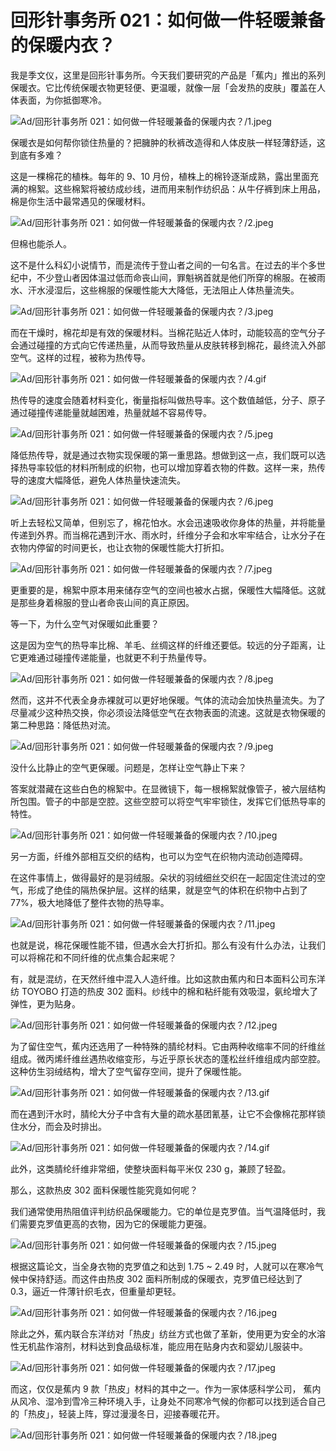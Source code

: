 # 回形针事务所 021：如何做一件轻暖兼备的保暖内衣？

我是季文仪，这里是回形针事务所。今天我们要研究的产品是「蕉内」推出的系列保暖衣。它比传统保暖衣物更轻便、更温暖，就像一层「会发热的皮肤」覆盖在人体表面，为你抵御寒冷。

![Ad/回形针事务所 021：如何做一件轻暖兼备的保暖内衣？/1.jpeg](https://cdn.jsdelivr.net/gh/just-prog/static/image/Ad/回形针事务所%20021：如何做一件轻暖兼备的保暖内衣？/1.jpeg)

保暖衣是如何帮你锁住热量的？把臃肿的秋裤改造得和人体皮肤一样轻薄舒适，这到底有多难？

这是一棵棉花的植株。每年的 9、10 月份，植株上的棉铃逐渐成熟，露出里面充满的棉絮。这些棉絮将被纺成纱线，进而用来制作纺织品：从牛仔裤到床上用品，棉是你生活中最常遇见的保暖材料。

![Ad/回形针事务所 021：如何做一件轻暖兼备的保暖内衣？/2.jpeg](https://cdn.jsdelivr.net/gh/just-prog/static/image/Ad/回形针事务所%20021：如何做一件轻暖兼备的保暖内衣？/2.jpeg)

但棉也能杀人。

这不是什么科幻小说情节，而是流传于登山者之间的一句名言。在过去的半个多世纪中，不少登山者因体温过低而命丧山间，罪魁祸首就是他们所穿的棉服。在被雨水、汗水浸湿后，这些棉服的保暖性能大大降低，无法阻止人体热量流失。

![Ad/回形针事务所 021：如何做一件轻暖兼备的保暖内衣？/3.jpeg](https://cdn.jsdelivr.net/gh/just-prog/static/image/Ad/回形针事务所%20021：如何做一件轻暖兼备的保暖内衣？/3.jpeg)

而在干燥时，棉花却是有效的保暖材料。当棉花贴近人体时，动能较高的空气分子会通过碰撞的方式向它传递热量，从而导致热量从皮肤转移到棉花，最终流入外部空气。这样的过程，被称为热传导。

![Ad/回形针事务所 021：如何做一件轻暖兼备的保暖内衣？/4.gif](https://cdn.jsdelivr.net/gh/just-prog/static/image/Ad/回形针事务所%20021：如何做一件轻暖兼备的保暖内衣？/4.gif)

热传导的速度会随着材料变化，衡量指标叫做热导率。这个数值越低，分子、原子通过碰撞传递能量就越困难，热量就越不容易传导。

![Ad/回形针事务所 021：如何做一件轻暖兼备的保暖内衣？/5.jpeg](https://cdn.jsdelivr.net/gh/just-prog/static/image/Ad/回形针事务所%20021：如何做一件轻暖兼备的保暖内衣？/5.jpeg)

降低热传导，就是通过衣物实现保暖的第一重思路。想做到这一点，我们既可以选择热导率较低的材料所制成的织物，也可以增加穿着衣物的件数。这样一来，热传导的速度大幅降低，避免人体热量快速流失。

![Ad/回形针事务所 021：如何做一件轻暖兼备的保暖内衣？/6.jpeg](https://cdn.jsdelivr.net/gh/just-prog/static/image/Ad/回形针事务所%20021：如何做一件轻暖兼备的保暖内衣？/6.jpeg)

听上去轻松又简单，但别忘了，棉花怕水。水会迅速吸收你身体的热量，并将能量传递到外界。而当棉花遇到汗水、雨水时，纤维分子会和水牢牢结合，让水分子在衣物内停留的时间更长，也让衣物的保暖性能大打折扣。

![Ad/回形针事务所 021：如何做一件轻暖兼备的保暖内衣？/7.jpeg](https://cdn.jsdelivr.net/gh/just-prog/static/image/Ad/回形针事务所%20021：如何做一件轻暖兼备的保暖内衣？/7.jpeg)

更重要的是，棉絮中原本用来储存空气的空间也被水占据，保暖性大幅降低。这就是那些身着棉服的登山者命丧山间的真正原因。

等一下，为什么空气对保暖如此重要？

这是因为空气的热导率比棉、羊毛、丝绸这样的纤维还要低。较远的分子距离，让它更难通过碰撞传递能量，也就更不利于热量传导。

![Ad/回形针事务所 021：如何做一件轻暖兼备的保暖内衣？/8.jpeg](https://cdn.jsdelivr.net/gh/just-prog/static/image/Ad/回形针事务所%20021：如何做一件轻暖兼备的保暖内衣？/8.jpeg)

然而，这并不代表全身赤裸就可以更好地保暖。气体的流动会加快热量流失。为了尽量减少这种热交换，你必须设法降低空气在衣物表面的流速。这就是衣物保暖的第二种思路：降低热对流。

![Ad/回形针事务所 021：如何做一件轻暖兼备的保暖内衣？/9.jpeg](https://cdn.jsdelivr.net/gh/just-prog/static/image/Ad/回形针事务所%20021：如何做一件轻暖兼备的保暖内衣？/9.jpeg)

没什么比静止的空气更保暖。问题是，怎样让空气静止下来？

答案就潜藏在这些白色的棉絮中。在显微镜下，每一根棉絮就像管子，被六层结构所包围。管子的中部是空腔。这些空腔可以将空气牢牢锁住，发挥它们低热导率的特性。

![Ad/回形针事务所 021：如何做一件轻暖兼备的保暖内衣？/10.jpeg](https://cdn.jsdelivr.net/gh/just-prog/static/image/Ad/回形针事务所%20021：如何做一件轻暖兼备的保暖内衣？/10.jpeg)

另一方面，纤维外部相互交织的结构，也可以为空气在织物内流动创造障碍。

在这件事情上，做得最好的是羽绒服。朵状的羽绒细丝交织在一起固定住流过的空气，形成了绝佳的隔热保护层。这样的结果，就是空气的体积在织物中占到了 77%，极大地降低了整件衣物的热导率。

![Ad/回形针事务所 021：如何做一件轻暖兼备的保暖内衣？/11.jpeg](https://cdn.jsdelivr.net/gh/just-prog/static/image/Ad/回形针事务所%20021：如何做一件轻暖兼备的保暖内衣？/11.jpeg)

也就是说，棉花保暖性能不错，但遇水会大打折扣。那么有没有什么办法，让我们可以将棉花和不同纤维的优点集合起来呢？

有，就是混纺，在天然纤维中混入人造纤维。比如这款由蕉内和日本面料公司东洋纺 TOYOBO 打造的热皮 302 面料。纱线中的棉和粘纤能有效吸湿，氨纶增大了弹性，更为贴身。

![Ad/回形针事务所 021：如何做一件轻暖兼备的保暖内衣？/12.jpeg](https://cdn.jsdelivr.net/gh/just-prog/static/image/Ad/回形针事务所%20021：如何做一件轻暖兼备的保暖内衣？/12.jpeg)

为了留住空气，蕉内还选用了一种特殊的腈纶材料。它由两种收缩率不同的纤维丝组成。微丙烯纤维丝遇热收缩变形，与近乎原长状态的蓬松丝纤维组成内部空腔。这种仿生羽绒结构，增大了空气留存空间，提升了保暖性能。

![Ad/回形针事务所 021：如何做一件轻暖兼备的保暖内衣？/13.gif](https://cdn.jsdelivr.net/gh/just-prog/static/image/Ad/回形针事务所%20021：如何做一件轻暖兼备的保暖内衣？/13.gif)

而在遇到汗水时，腈纶大分子中含有大量的疏水基团氰基，让它不会像棉花那样锁住水分，而会及时排出。

![Ad/回形针事务所 021：如何做一件轻暖兼备的保暖内衣？/14.gif](https://cdn.jsdelivr.net/gh/just-prog/static/image/Ad/回形针事务所%20021：如何做一件轻暖兼备的保暖内衣？/14.gif)

此外，这类腈纶纤维非常细，使整块面料每平米仅 230 g，兼顾了轻盈。

那么，这款热皮 302 面料保暖性能究竟如何呢？

我们通常使用热阻值评判纺织品保暖能力。它的单位是克罗值。当气温降低时，我们需要克罗值更高的衣物，因为它的保暖能力更强。

![Ad/回形针事务所 021：如何做一件轻暖兼备的保暖内衣？/15.jpeg](https://cdn.jsdelivr.net/gh/just-prog/static/image/Ad/回形针事务所%20021：如何做一件轻暖兼备的保暖内衣？/15.jpeg)

根据这篇论文，当全身衣物的克罗值之和达到 1.75 ~ 2.49 时，人就可以在寒冷气候中保持舒适。而这件由热皮 302 面料所制成的保暖衣，克罗值已经达到了 0.3，逼近一件薄针织毛衣，但重量却更轻。

![Ad/回形针事务所 021：如何做一件轻暖兼备的保暖内衣？/16.jpeg](https://cdn.jsdelivr.net/gh/just-prog/static/image/Ad/回形针事务所%20021：如何做一件轻暖兼备的保暖内衣？/16.jpeg)

除此之外，蕉内联合东洋纺对「热皮」纺丝方式也做了革新，使用更为安全的水溶性无机盐作溶剂，材料达到食品级标准，能应用在贴身内衣和婴幼儿服装中。

![Ad/回形针事务所 021：如何做一件轻暖兼备的保暖内衣？/17.jpeg](https://cdn.jsdelivr.net/gh/just-prog/static/image/Ad/回形针事务所%20021：如何做一件轻暖兼备的保暖内衣？/17.jpeg)

而这，仅仅是蕉内 9 款「热皮」材料的其中之一。作为一家体感科学公司， 蕉内从风冷、湿冷到雪冷三种环境入手，让身处不同寒冷气候的你都可以找到适合自己的「热皮」，轻装上阵，穿过漫漫冬日，迎接春暖花开。

![Ad/回形针事务所 021：如何做一件轻暖兼备的保暖内衣？/18.jpeg](https://cdn.jsdelivr.net/gh/just-prog/static/image/Ad/回形针事务所%20021：如何做一件轻暖兼备的保暖内衣？/18.jpeg)
